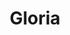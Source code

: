 ---
title: Gloria
date: 
draft: false

# descripcion
description : Conjunto de aros y dije de plata con cristal

materials: Plata 925

color: Plateado y cristal

dimensions: 0,7cm x 1,7cm (dije) - 0,7cm x 1cm (aros)

code: 06-18-0385

type: "Conjuntos"

categories: []

price: $8.650,00

price_eftvo: $7.350,00

# Images
# first image will be shown in the product page
images:
  # - image: "images/path_to_image"
  # La ubicacion de las imagenes es imagenes/Conjuntos/Conjuntos.Aros y Dije/06-18-0385-gloria
  - image: "./images/conjuntos/aros_y_dije/06-18-0385-ovalo-enlazado_a.JPG"
  - image: "./images/conjuntos/aros_y_dije/06-18-0385-ovalo-enlazado_b.JPG"
---